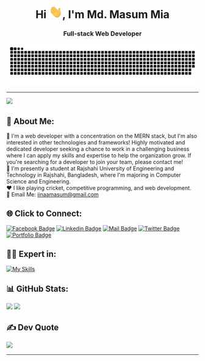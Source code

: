 <div align="center">
<h1 align="center">Hi <img width="35" src="https://github.com/1999AZZAR/1999AZZAR/blob/main/resources/img/waving.gif">, I'm Md. Masum Mia</h1>
<h3 align="center">Full-stack Web Developer</h3>
</div>

<div align="center">
  <a href="https://iinaamasum-3ec05.web.app/">
  <img  src="https://github.com/1999AZZAR/1999AZZAR/blob/main/resources/img/grid-snake.svg"
       alt="snake" /></a>
</div>

---
![](https://komarev.com/ghpvc/?username=iinaamasum&color=dc143c)
## 🙍 About Me:

👋 I'm a web developer with a concentration on the MERN stack, but I'm also interested in other technologies and frameworks! Highly motivated and dedicated developer seeking a chance to work in a challenging business where I can apply my skills and expertise to help the organization grow. If you're searching for a developer to join your team, please contact me! <br/>
🌱  I'm presently a student at Rajshahi University of Engineering and Technology in Rajshahi, Bangladesh, where I'm majoring in Computer Science and Engineering. <br/>
:hearts: I like playing cricket, competitive programming, and web development. <br/>
:e-mail: Email Me: iinaamasum@gmail.com <br/>

## 🌐 Click to Connect:

[![Facebook Badge](https://img.shields.io/badge/Facebook-1877F2?style=for-the-badge&logo=facebook&logoColor=white)](https://www.facebook.com/iinaamasum/) [![Linkedin Badge](https://img.shields.io/badge/LinkedIn-0077B5?style=for-the-badge&logo=linkedin&logoColor=white)](https://www.linkedin.com/in/iinaamasum/) [![Mail Badge](https://img.shields.io/badge/Gmail-D14836?style=for-the-badge&logo=gmail&logoColor=white)](mailto:iinaamasum@gmail.com) [![Twitter Badge](https://img.shields.io/badge/Twitter-1DA1F2?style=for-the-badge&logo=twitter&logoColor=white)](https://twitter.com/iinaamasum/) [![Portfolio Badge](https://img.shields.io/badge/Portfolio-E4405F?style=for-the-badge&logo=portfolio&logoColor=white)](https://iinaamasum-3ec05.web.app/)


## 👨‍💻 Expert in:

[![My Skills](https://skillicons.dev/icons?i=js,react,html,css,tailwind,bootstrap,nodejs,express,mongodb,c,cpp,heroku,git,github,gitlab,firebase,figma,vscode,redux,netlify)](https://www.linkedin.com/in/iinaamasum/)


## 📊 GitHub Stats:

![](https://github-readme-stats.vercel.app/api?username=iinaamasum&theme=dark&hide_border=true&include_all_commits=true&count_private=true)
![](https://github-readme-streak-stats.herokuapp.com/?user=iinaamasum&theme=dark&hide_border=true)

## ✍️ Dev Quote

![](https://quotes-github-readme.vercel.app/api?type=horizontal&theme=radical)

---

